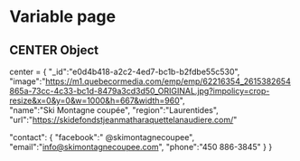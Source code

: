 # Variable page

## CENTER Object

center = {
  "_id":"e0d4b418-a2c2-4ed7-bc1b-b2fdbe55c530",
  "image":"https://m1.quebecormedia.com/emp/emp/62216354_2615382654865a-73cc-4c33-bc1d-8479a3cd3d50_ORIGINAL.jpg?impolicy=crop-resize&x=0&y=0&w=1000&h=667&width=960",  
  "name":"Ski Montagne coupée",
  "region":"Laurentides",
  "url":"https://skidefondstjeanmatharaquettelanaudiere.com/"
  
  "contact": { 
    "facebook":" @skimontagnecoupee",
    "email":"info@skimontagnecoupee.com",
    "phone":"450 886-3845"
    }
  }
